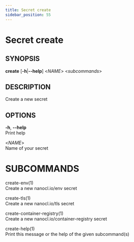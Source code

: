 ```yaml
---
title: Secret create
sidebar_position: 55
---
```


# Secret create

## SYNOPSIS

**create** \[**-h**\|**--help**\] \<*NAME*\> \<*subcommands*\>

## DESCRIPTION

Create a new secret

## OPTIONS

**-h**, **--help**  
Print help

\<*NAME*\>  
Name of your secret

# SUBCOMMANDS

create-env(1)  
Create a new nanocl.io/env secret

create-tls(1)  
Create a new nanocl.io/tls secret

create-container-registry(1)  
Create a new nanocl.io/container-registry secret

create-help(1)  
Print this message or the help of the given subcommand(s)
